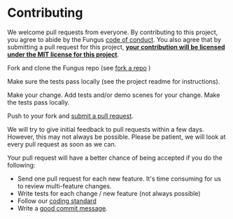 # Contributing

We welcome pull requests from everyone. By contributing to this project, you agree to abide by the Fungus [code of conduct]. You also agree that by submitting a pull request for this project, **[your contribution will be licensed under the MIT license for this project][fungus license]**.

Fork and clone the Fungus repo (see [fork a repo] )

Make sure the tests pass locally (see the project readme for instructions).

Make your change. Add tests and/or demo scenes for your change. Make the tests pass locally.

Push to your fork and [submit a pull request][pr].


We will try to give initial feedback to pull requests within a few days. However, this may not always be possible. Please be patient, we will look at every pull request as soon as we can.

Your pull request will have a better chance of being accepted if you do the following: 

* Send one pull request for each new feature. It's time consuming for us to review multi-feature changes.
* Write tests for each change / new feature (not always possible)
* Follow our [coding standard]
* Write a [good commit message][commit].

[code of conduct]: https://github.com/snozbot/fungus/wiki/code_of_conduct
[commit]: http://chris.beams.io/posts/git-commit/
[fork a repo]: https://help.github.com/articles/fork-a-repo/
[fungus license]: https://github.com/FungusGames/Fungus/blob/master/LICENSE
[pr]: https://github.com/snozbot/fungus/compare
[coding standard]: https://github.com/snozbot/fungus/wiki/coding_standard
